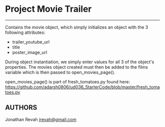 # Project Movie Trailer
* * *

Contains the movie object, which simply initializes an object with the 3 following attributes:
- trailer_youtube_url
- title
- poster_image_url

During object instantiation, we simply enter values for all 3 of the object's properties.
The movies object created must then be added to the films variable which is then passed to open_movies_page().

open_movies_page() is part of fresh_tomatoes.py found here:
https://github.com/adarsh0806/ud036_StarterCode/blob/master/fresh_tomatoes.py

## AUTHORS

Jonathan Revah
jrevah@gmail.com